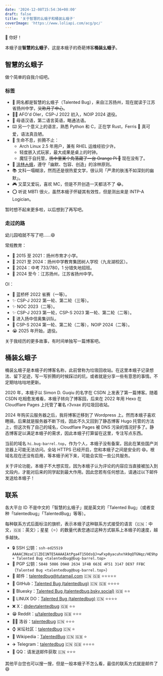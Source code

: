 ```yaml
---
date: '2024-12-08T15:54:36+08:00'
draft: false
title: '关于智慧的幺蛾子和桶装幺蛾子'
coverImage: 'https://www.loliapi.com/acg/pc/'
---
```


👋 你好！

本蛾子是**智慧的幺蛾子**，这是本蛾子的奇葩博客**桶装幺蛾子**。

## 智慧的幺蛾子

做个简单的自我介绍吧。

### 标签

- 🐸 网名都是智慧的幺蛾子（Talented Bug），来自江苏扬州，现在就读于江苏省扬州中学，~~又称月子中心~~。
- 🏃‍♂️ AFO'd OIer，CSP-J 2022 初入，NOIP 2024 退役。
- 📢 母语汉语，第二语言英语，略通法语。
- ⌨️ 另一个意义上的语言，熟悉 Python 和 C，正在学 Rust，Ferris 🦀 真可爱，语法真丑陋。
- 🔧 生命不息，折腾不止：
  - Arch Linux 2.5 年用户，兼有 RHEL 运维经验少许。
  - 轻度嵌入式玩家，最大成果是桌上的时钟。
  - 魔怔于自托管，~~扬中里某个角落藏了一台 Orange Pi 🤫~~ 现在没有了。
- 🌳 [涂林~~人~~蛾](https://tulin.netlify.app)，遵守「幽默、包容、创造」的涂林原则。
- 📚 文科一塌糊涂，然而还是很热爱文学，很认同「严肃的肤浅不如深刻的幽默」。
- 🎮 又菜又爱玩，喜欢 MC，但是不开创造一天都活不了 😂。
- ⭕ 听说 MBTI 很火，虽然本蛾子怀疑其有效性，但是测出来是 INTP-A Logician。

暂时想不起来更多啦，以后想到了再写吧。

### 走过的路

幼儿园咱就不写了吧……😄

常规教育：

- 👶 2015 至 2021：扬州市育才小学。
- 🎒 2021 至 2024：扬州中学教育集团树人学校（九龙湖校区）。
- 📜 2024：中考 733/780，1 分错失地招班。
- 👨 2024 至今：江苏扬州，江苏省扬州中学。

OI：

- 🌟 蓝桥杯 2022 省赛（一等）。
- ✨ CSP-J 2022 第一轮、第二轮（三等）。
- ✨ NOC 2023（二等）。
- ✨ CSP-J 2023 第一轮，CSP-S 2023 第一轮、第二轮（二等）。
- 🚪 进入扬中信奥集训队。
- 👋 CSP-S 2024 第一轮、第二轮（二等），NOIP 2024（二等）。
- 😭 2025 年开始，退役。

关于我经历的更多故事，有时间单独写一篇博客吧。

## 桶装幺蛾子

桶装幺蛾子是本蛾子的博客名称，此前曾称为垃圾回收站。在这里本蛾子记录想法、留下足迹，写一写折腾的时候踩过的坑，或者就是分享一些有意思的事情。不定期咕咕咕地更新。

2020 年，本蛾子以 Simon D. Guqiu 的名字在 CSDN 上发表了第一篇博客。随着 CSDN 吃相愈发难看，本蛾子转向了博客园，后来在 2022 年用 Hexo 在 Cloudflare Pages 上托管了署名 r3vxax 的垃圾回收站。

2024 年购买云服务器之后，我将博客迁移到了 Wordpress 上。然而本蛾子喜欢瞎搞，后果就是服务器不断下线，因此不久又回到了静态博客 Hugo 托管的方法上，但这次有了自己的域名，Cloudflare Pages 被 DNS 污染的情况好多了。静态博客足以满足本蛾子的需求，因此本蛾子打算留在这里，专注写点东西。

当前的域名 `hi.bug-barrel.top`，作为个人，本蛾子没有备案，因此在某些国产浏览器上可能无法访问。全站 HTTPS 已经开启，您和本蛾子之间是安全的 😄。根域名现在还没有启用，等本蛾子闲下来，可能会实现一些公共服务。

关于评论功能，本蛾子不大想实现，因为本蛾子认为评论的内容应当直接被加入到文段内，才能对后来的同学起到最大作用。因此您若有任何想法，请通过以下邮件发送给本蛾子！

## 联系

各大平台 ID 不是中文的「智慧的幺蛾子」就是英文的「Talented Bug」（或者变种「talentedbug」「TalentedBug」等等）。

每种联系方式后面标注的旗帜，表示本蛾子这种联系方式接受的语言（🇨🇳：中文，🇬🇧：英文）；星星（⭐）的数量代表您通过这种方式联系上本蛾子的速度，越多越快。

- 🔒 SSH 公钥：`ssh-ed25519 AAAAC3NzaC1lZDI1NTE5AAAAIAtPga4T15OdsQJ+wFxp0yacuhxYA9qQTGNqz/HE9hp+ Talented Bug <talentedbug@bug-barrel.top>`
- 🔑 PGP 公钥：`5848 5086 D9A0 2634 1F4B 663E 4F51 3147 DE97 FFBC`（`Talented Bug <talentedbug@bug-barrel.top>`）
- 📧 邮件：[talentedbug@tutamail.com](mailto:talentedbug@tutamail.com) 🇨🇳 🇬🇧 ⭐⭐⭐⭐⭐
- 🐙 GitHub：[Talented Bug (talentedbug)](https://github.com/talentedbug) 🇨🇳 🇬🇧 ⭐⭐⭐⭐
- 🌈 Bluesky：[Talented Bug (talentedbug.bsky.social)](https://bsky.app/profile/talentedbug.bsky.social) 🇬🇧 ⭐⭐
- 🐧 LINUX DO：[Talented Bug (talentedbug)](https://linux.do/u/talentedbug) 🇨🇳 ⭐⭐⭐⭐
- ❌ X：[@devtalentedbug](https://x.com/devtalentedbug) 🇬🇧 ⭐⭐
- 😁 Reddit：[u/talentedbug](https://reddit.com/u/talentedbug) 🇬🇧 ⭐⭐⭐
- 👨‍💻 洛谷：[talentedbug](https://www.luogu.com.cn/user/537285) 🇨🇳 ⭐⭐⭐
- ⌚ 米坛社区：[talentedbug](https://www.bandbbs.cn/members/151074/) 🇨🇳 ⭐
- 📜 Wikipedia：[TalentedBug](https://en.wikipedia.org/wiki/User:TalentedBug) 🇨🇳 🇬🇧 ⭐
- ✈️ Telegram：[talentedbug](https://t.me/talentedbug) 🇨🇳 🇬🇧 ⭐⭐⭐⭐
- 🤬 QQ：请发送邮件获取 🇨🇳 ⭐⭐⭐

其他平台您也可以搜一搜，但是一般本蛾子不怎么看，最佳的联系方式就是邮件了 😄
